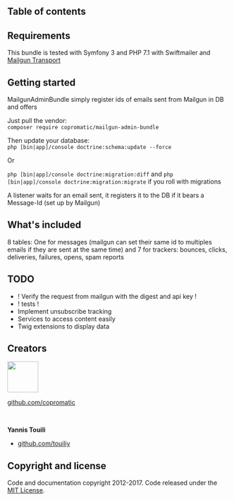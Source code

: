 ## Table of contents

## Requirements

This bundle is tested with Symfony 3 and PHP 7.1 with Swiftmailer and [Mailgun Transport](https://github.com/tehplague/swiftmailer-mailgun-bundle)

## Getting started

MailgunAdminBundle simply register ids of emails sent from Mailgun in DB and offers

Just pull the vendor:<br/>
`composer require copromatic/mailgun-admin-bundle`

Then update your database:<br/>
`php [bin|app]/console doctrine:schema:update --force`

Or

`php [bin|app]/console doctrine:migration:diff` and `php [bin|app]/console doctrine:migration:migrate` if you roll with migrations


A listener waits for an email sent, it registers it to the DB if it bears a Message-Id (set up by Mailgun)

## What's included

8 tables: One for messages (mailgun can set their same id to multiples emails if they are sent at the same time) and 7 for trackers: 
bounces, clicks, deliveries, failures, opens, spam reports

## TODO

- ! Verify the request from mailgun with the digest and api key !
- ! tests !
- Implement unsubscribe tracking
- Services to access content easily
- Twig extensions to display data

## Creators

<a href="https://www.copromatic.com/">
    <img src="https://files.copromatic.com/logo-copromatic-hd.jpg" height="70px">
</a>
<br>

[github.com/copromatic]()

<br>

**Yannis Touili**
- [github.com/touiliy]()

## Copyright and license
Code and documentation copyright 2012-2017. Code released under the [MIT License](https://github.com/twbs/bootstrap/blob/master/LICENSE).